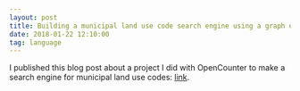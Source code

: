 ```yaml
---
layout: post
title: Building a municipal land use code search engine using a graph of word embeddings
date: 2018-01-22 12:10:00
tag: language
---
```


I published this blog post about a project I did with OpenCounter to make a search engine for municipal land use codes: [link](https://web.archive.org/web/20180122200226/https://blog.opencounter.com/how-opencounter-designed-a-use-code-search-engine-for-local-governments-9e3f845516ee).
